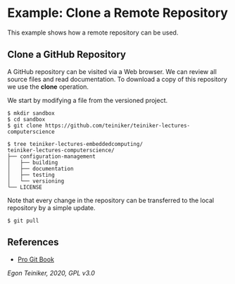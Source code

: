 # Example: Clone a Remote Repository

This example shows how a remote repository can be used.

## Clone a GitHub Repository 

A GitHub repository can be visited via a Web browser. We can review all
source files and read documentation.
To download a copy of this repository we use the **clone** operation.

We start by modifying a file from the versioned project.
```
$ mkdir sandbox
$ cd sandbox
$ git clone https://github.com/teiniker/teiniker-lectures-computerscience

$ tree teiniker-lectures-embeddedcomputing/
teiniker-lectures-computerscience/
├── configuration-management
│   ├── building
│   ├── documentation
│   ├── testing
│   └── versioning
└── LICENSE
```

Note that every change in the repository can be transferred to 
the local repository by a simple update.
```
$ git pull
```

## References
* [Pro Git Book](https://git-scm.com/book/en/v2)

*Egon Teiniker, 2020, GPL v3.0*

